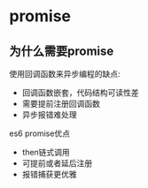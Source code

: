 # promise
## 为什么需要promise
使用回调函数来异步编程的缺点:

- 回调函数嵌套，代码结构可读性差
- 需要提前注册回调函数
- 异步报错难处理

es6 promise优点
- then链式调用
- 可提前或者延后注册
- 报错捕获更优雅